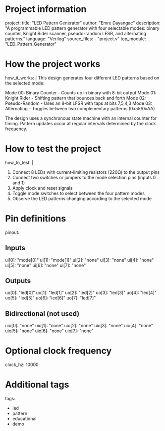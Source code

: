 # Project information
project:
  title: "LED Pattern Generator"
  author: "Emre Dayangac"
  description: "A programmable LED pattern generator with four selectable modes: binary counter, Knight Rider scanner, pseudo-random LFSR, and alternating patterns."
  language: "Verilog"
  source_files:
    - "project.v"
  top_module: "LED_Pattern_Generator"

# How the project works
how_it_works: |
  This design generates four different LED patterns based on the selected mode:
  
  Mode 00: Binary Counter - Counts up in binary with 8-bit output
  Mode 01: Knight Rider - Shifting pattern that bounces back and forth
  Mode 02: Pseudo-Random - Uses an 8-bit LFSR with taps at bits 7,5,4,3
  Mode 03: Alternating - Toggles between two complementary patterns (0x55/0xAA)
  
  The design uses a synchronous state machine with an internal counter for timing.
  Pattern updates occur at regular intervals determined by the clock frequency.

# How to test the project
how_to_test: |
  1. Connect 8 LEDs with current-limiting resistors (220Ω) to the output pins
  2. Connect two switches or jumpers to the mode selection pins (inputs 0 and 1)
  3. Apply clock and reset signals
  4. Toggle mode switches to select between the four pattern modes
  5. Observe the LED patterns changing according to the selected mode

# Pin definitions
pinout:
  ## Inputs
  ui[0]: "mode[0]"
  ui[1]: "mode[1]"
  ui[2]: "none"
  ui[3]: "none"
  ui[4]: "none"
  ui[5]: "none"
  ui[6]: "none"
  ui[7]: "none"

  ## Outputs
  uo[0]: "led[0]"
  uo[1]: "led[1]"
  uo[2]: "led[2]"
  uo[3]: "led[3]"
  uo[4]: "led[4]"
  uo[5]: "led[5]"
  uo[6]: "led[6]"
  uo[7]: "led[7]"

  ## Bidirectional (not used)
  uio[0]: "none"
  uio[1]: "none"
  uio[2]: "none"
  uio[3]: "none"
  uio[4]: "none"
  uio[5]: "none"
  uio[6]: "none"
  uio[7]: "none"

# Optional clock frequency
clock_hz: 10000

# Additional tags
tags:
  - led
  - pattern
  - educational
  - demo
